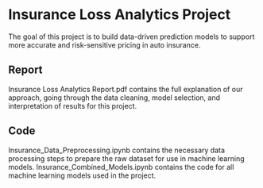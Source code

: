 # Insurance Loss Analytics Project
The goal of this project is to build data-driven prediction models to support more accurate and risk-sensitive pricing in auto insurance.

## Report
Insurance Loss Analytics Report.pdf contains the full explanation of our approach, going through the data cleaning, model selection, and interpretation of results for this project.

## Code
Insurance_Data_Preprocessing.ipynb contains the necessary data processing steps to prepare the raw dataset for use in machine learning models.
Insurance_Combined_Models.ipynb contains the code for all machine learning models used in the project.
